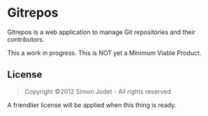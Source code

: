 # Gitrepos

Gitrepos is a web application to manage Git repositories and their contributors.

This a work in progress. This is NOT yet a Minimum Viable Product.

## License
> Copyright &copy;2012 Simon Jodet - All rights reserved

A friendlier license will be applied when this thing is ready.